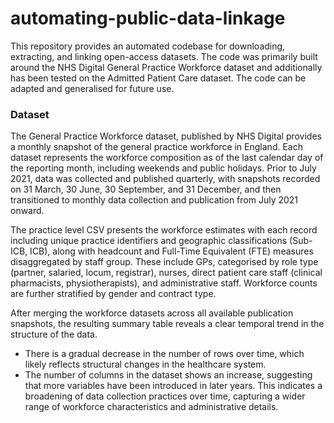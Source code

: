 # automating-public-data-linkage

This repository provides an automated codebase for downloading, extracting, and linking open-access datasets. The code was primarily built around the NHS Digital General Practice Workforce dataset and additionally has been tested on the Admitted Patient Care dataset. The code can be adapted and generalised for future use. 
 
### Dataset 
 
The General Practice Workforce dataset, published by NHS Digital provides a monthly snapshot of the general practice workforce in England. Each dataset represents the workforce composition as of the last calendar day of the reporting month, including weekends and public holidays. Prior to July 2021, data was collected and published quarterly, with snapshots recorded on 31 March, 30 June, 30 September, and 31 December, and then transitioned to monthly data collection and publication from July 2021 onward. 
 
The practice level CSV presents the workforce estimates with each record including unique practice identifiers and geographic classifications (Sub-ICB, ICB), along with headcount and Full-Time Equivalent (FTE) measures disaggregated by staff group. These include GPs, categorised by role type (partner, salaried, locum, registrar), nurses, direct patient care staff (clinical pharmacists, physiotherapists), and administrative staff. Workforce counts are further stratified by gender and contract type. 
 
After merging the workforce datasets across all available publication snapshots, the resulting summary table reveals a clear temporal trend in the structure of the data.  
- There is a gradual decrease in the number of rows over time, which likely reflects structural changes in the healthcare system.
- The number of columns in the dataset shows an increase, suggesting that more variables have been introduced in later years. This indicates a broadening of data collection practices over time, capturing a wider range of workforce characteristics and administrative details. 
